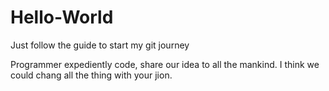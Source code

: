# Hello-World
Just follow the guide to start my git  journey

Programmer expediently code, share our idea to all the mankind.
I think we could chang all the thing with your jion.
